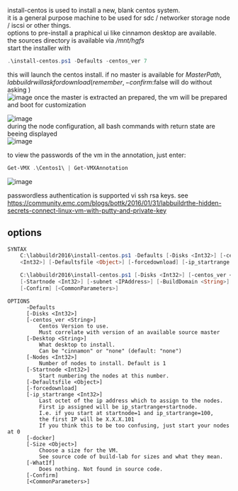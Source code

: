 install-centos is used to install a new, blank centos system.  
it is a general purpose machine to be used for sdc / networker storage node / iscsi or other things.  
options to pre-install a praphical ui like cinnamon desktop are available.  
the sources directory is available via _/mnt/hgfs_   
start the installer with  
```Powershell
.\install-centos.ps1 -Defaults -centos_ver 7
```
this will launch the centos install. if no master is available for $MasterPath, labbuildr will ask for download ( remember, -confirm:$false will do without asking )  
![image](https://cloud.githubusercontent.com/assets/8255007/17127022/a2d2bf10-5302-11e6-989e-4b614c80aeb7.png)
once the master is extracted an prepared, the vm will be prepared and boot for customization

![image](https://cloud.githubusercontent.com/assets/8255007/17127086/31cb1582-5303-11e6-8c23-737692475245.png)  
during the node configuration, all bash commands with return state are beeing displayed  
![image](https://cloud.githubusercontent.com/assets/8255007/17127109/689bce6c-5303-11e6-90ee-b4d1de22b77e.png)  

to view the passwords of the vm in the annotation, just enter:  
```Powershell
Get-VMX .\Centos1\ | Get-VMXAnnotation
```
![image](https://cloud.githubusercontent.com/assets/8255007/17129181/e9da5e18-5311-11e6-9d41-468719266a10.png)

passwordless authentication is supported vi ssh rsa keys. see https://community.emc.com/blogs/bottk/2016/01/31/labbuildrthe-hidden-secrets-connect-linux-vm-with-putty-and-private-key


## options
```Powershell
SYNTAX
    C:\labbuildr2016\install-centos.ps1 -Defaults [-Disks <Int32>] [-centos_ver <String>] [-Desktop <String>] [-Nodes <Int32>] [-Startnode
    <Int32>] [-Defaultsfile <Object>] [-forcedownload] [-ip_startrange <Int32>] [-WhatIf] [-Confirm] [<CommonParameters>]

    C:\labbuildr2016\install-centos.ps1 [-Disks <Int32>] [-centos_ver <String>] [-Desktop <String>] [-Sourcedir <Object>] [-Nodes <Int32>]
    [-Startnode <Int32>] [-subnet <IPAddress>] [-BuildDomain <String>] [-vmnet <Object>] [-forcedownload] [-ip_startrange <Int32>] [-WhatIf]
    [-Confirm] [<CommonParameters>]
```

```
OPTIONS
	  -Defaults 
	  [-Disks <Int32>] 
	  [-centos_ver <String>] 
	      Centos Version to use. 
		  Must correlate with version of an available source master
	  [-Desktop <String>] 
	      What desktop to install.
		  Can be "cinnamon" or "none" (default: "none")
	  [-Nodes <Int32>] 
	      Number of nodes to install. Default is 1
	  [-Startnode <Int32>] 
	      Start numbering the nodes at this number.
	  [-Defaultsfile <Object>] 
	  [-forcedownload] 
	  [-ip_startrange <Int32>] 
	      Last octet of the ip address which to assign to the nodes.
		  First ip assigned will be ip_startrange+startnode.
		  I.e. if you start at startnode=1 and ip_startrange=100,
		  the first IP will be X.X.X.101
		  If you think this to be too confusing, just start your nodes at 0
	  [-docker] 
	  [-Size <Object>] 
	      Choose a size for the VM. 
		  See source code of build-lab for sizes and what they mean.
	  [-WhatIf] 
	      Does nothing. Not found in source code.
	  [-Confirm] 
	  [<CommonParameters>]
```